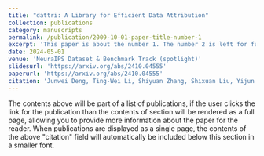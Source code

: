 ```yaml
---
title: "dattri: A Library for Efficient Data Attribution"
collection: publications
category: manuscripts
permalink: /publication/2009-10-01-paper-title-number-1
excerpt: 'This paper is about the number 1. The number 2 is left for future work.'
date: 2024-05-01
venue: 'NeuraIPS Dataset & Benchmark Track (spotlight)'
slidesurl: 'https://arxiv.org/abs/2410.04555'
paperurl: 'https://arxiv.org/abs/2410.04555'
citation: 'Junwei Deng, Ting-Wei Li, Shiyuan Zhang, Shixuan Liu, Yijun Pan, Hao Huang, Xinhe Wang, Pingbang Hu, Xingjian Zhang, Jiaqi W. Ma'
---
```


The contents above will be part of a list of publications, if the user clicks the link for the publication than the contents of section will be rendered as a full page, allowing you to provide more information about the paper for the reader. When publications are displayed as a single page, the contents of the above "citation" field will automatically be included below this section in a smaller font.